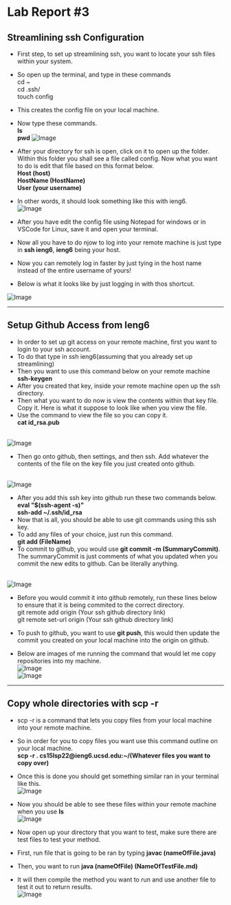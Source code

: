 # Lab Report #3

## Streamlining ssh Configuration

* First step, to set up streamlining ssh, you want to locate your ssh files within your system.
* So open up the terminal, and type in these commands
<br/> cd ~
<br/> cd .ssh/
<br/> touch config
* This creates the config file on your local machine.
* Now type these commands.
<br/>**ls** 
<br/> **pwd**
![Image](configcommand.png)

* After your directory for ssh is open, click on it to open up the folder. Within this folder you shall see a file called config. Now what you want to do is edit that file based on this format below. 
<br/>**Host (host)**
<br/>**HostName (HostName)**
<br/>**User (your username)**
* In other words, it should look something like this with ieng6.
<br/>![Image](configpic.png)

* After you have edit the config file using Notepad for windows or in VSCode for Linux, save it and open your terminal.
* Now all you have to do njow to log into your remote machine is just type in **ssh ieng6**, **ieng6** being your host.
* Now you can remotely log in faster by just tying in the host name instead of the entire username of yours!
* Below is what it looks like by just logging in with thos shortcut.

![Image](sshlogin.png)

---

## Setup Github Access from Ieng6
* In order to set up git access on your remote machine, first you want to login to your ssh account.
* To do that type in ssh ieng6(assuming that you already set up streamlining)
* Then you want to use this command below on your remote machine
<br/> **ssh-keygen**
* After you created that key, inside your remote machine open up the ssh directory.
* Then what you want to do now is view the contents within that key file. Copy it. Here is what it suppose to look like when you view the file.
* Use the command to view the file so you can copy it.
<br/>**cat id_rsa.pub**

<br/>![Image](keygencopy.png)
* Then go onto github, then settings, and then ssh. Add whatever the contents of the file on the key file you just created onto github.

<br/>![Image](Githubsshkeyadded.png)
* After you add this ssh key into github run these two commands below.
<br/>**eval "$(ssh-agent -s)"**
<br/>**ssh-add ~/.ssh/id_rsa**
* Now that is all, you should be able to use git commands using this ssh key.
* To add any files of your choice, just run this command.
<br/>**git add (FileName)**
* To commit to github, you would use **git commit -m (SummaryCommit)**. The summaryCommit is just comments of what you updated when you commit the new edits to github. Can be literally anything.

<br/>![Image](gitcommit.png)

* Before you would commit it into github remotely, run these lines below to ensure that it is being commited to the correct directory.
<br/>git remote add origin (Your ssh github directory link)
<br/>git remote set-url origin (Your ssh github directory link)

* To push to github, you want to use **git push**, this would then update the commit you created on your local machine into the origin on github.
* Below are images of me running the command that would let me copy repositories into my machine.
<br/>![Image](scpcommand.png)
<br/>![Image](gitpush.png)

---

## Copy whole directories with scp -r
* scp -r is a command that lets you copy files from your local machine into your remote machine.
* So in order for you to copy files you want use this command outline on your local machine.
<br/> **scp -r . cs15lsp22<user>@ieng6.ucsd.edu:~/(Whatever files you want to copy over)**
* Once this is done you should get something similar ran in your terminal like this.
<br/>![Image](downloads.png)
* Now you should be able to see these files within your remote machine when you use **ls** 
<br/>![Image](download2.png)

* Now open up your directory that you want to test, make sure there are test files to test your method.
* First, run file that is going to be ran by typing **javac (nameOfFile.java)**
* Then, you want to run **java (nameOfFile) (NameOfTestFile.md)**
* It will then compile the method you want to run and use another file to test it out to return results.
<br/>![Image](test.png)
